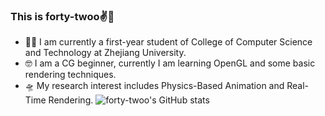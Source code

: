 ### This is forty-twoo✌️🐯

- 🕵️‍♀️ I am currently a first-year student of College of Computer Science and Technology at Zhejiang University. 
- 🤓 I am a CG beginner, currently I am learning OpenGL and some basic rendering techniques.
- 🛸 My research interest includes Physics-Based Animation and Real-Time Rendering.
![forty-twoo's GitHub stats](https://github-readme-stats.vercel.app/api?username=forty-twoo&show_icons=true)
